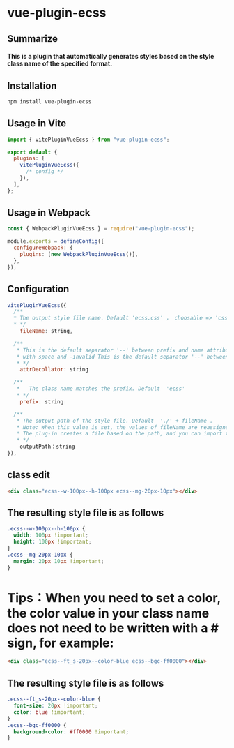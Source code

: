 # vue-plugin-ecss

## Summarize

#### This is a plugin that automatically generates styles based on the style class name of the specified format.

## Installation

```sh
npm install vue-plugin-ecss
```

## Usage in Vite

```js
import { vitePluginVueEcss } from "vue-plugin-ecss";

export default {
  plugins: [
    vitePluginVueEcss({
      /* config */
    }),
  ],
};
```

## Usage in Webpack

```js
const { WebpackPluginVueEcss } = require("vue-plugin-ecss");

module.exports = defineConfig({
  configureWebpack: {
    plugins: [new WebpackPluginVueEcss()],
  },
});
```

## Configuration

```js
vitePluginVueEcss({
  /**
  * The output style file name. Default 'ecss.css' ， choosable => 'css' | 'less' | 'scss' | 'sass'
  * */
    fileName: string,

  /**
   * This is the default separator '--' between prefix and name attribute,
   * with space and -invalid This is the default separator '--' between prefix and name attribute, with space and -invalid.
   * */
    attrDecollator: string

  /**
   *   The class name matches the prefix. Default  'ecss'
   * */
    prefix: string

  /**
   * The output path of the style file. Default  './' + fileName .
   * Note: When this value is set, the values of fileName are reassigned with the corresponding string from the path.
   * The plug-in creates a file based on the path, and you can import the file into your project
   * */
    outputPath：string
}),

```

## class edit

```html
<div class="ecss--w-100px--h-100px ecss--mg-20px-10px"></div>
```

## The resulting style file is as follows

```css
.ecss--w-100px--h-100px {
  width: 100px !important;
  height: 100px !important;
}
.ecss--mg-20px-10px {
  margin: 20px 10px !important;
}
```

# Tips：When you need to set a color, the color value in your class name does not need to be written with a # sign, for example:

```html
<div class="ecss--ft_s-20px--color-blue ecss--bgc-ff0000"></div>
```

## The resulting style file is as follows

```css
.ecss--ft_s-20px--color-blue {
  font-size: 20px !important;
  color: blue !important;
}
.ecss--bgc-ff0000 {
  background-color: #ff0000 !important;
}
```
